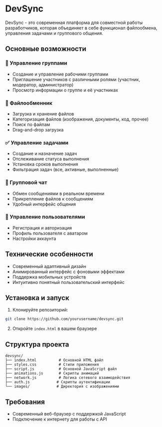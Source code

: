 # DevSync

DevSync - это современная платформа для совместной работы разработчиков, которая объединяет в себе функционал файлообмена, управления задачами и группового общения.

## Основные возможности

### 👥 Управление группами
- Создание и управление рабочими группами
- Приглашение участников с различными ролями (участник, модератор, администратор)
- Просмотр информации о группе и её участниках

### 📁 Файлообменник
- Загрузка и хранение файлов
- Категоризация файлов (изображения, документы, код, прочее)
- Поиск по файлам
- Drag-and-drop загрузка

### ✅ Управление задачами
- Создание и назначение задач
- Отслеживание статуса выполнения
- Установка сроков выполнения
- Фильтрация задач (все, активные, выполненные)

### 💬 Групповой чат
- Обмен сообщениями в реальном времени
- Прикрепление файлов к сообщениям
- Удобный интерфейс общения

### 👤 Управление пользователями
- Регистрация и авторизация
- Профиль пользователя с аватаром
- Настройки аккаунта

## Технические особенности

- Современный адаптивный дизайн
- Анимированный интерфейс с фоновыми эффектами
- Поддержка мобильных устройств
- Интуитивно понятный пользовательский интерфейс

## Установка и запуск

1. Клонируйте репозиторий:
```bash
git clone https://github.com/yourusername/devsync.git
```

2. Откройте `index.html` в вашем браузере

## Структура проекта

```
devsync/
├── index.html          # Основной HTML файл
├── styles.css          # Стили приложения
├── script.js           # Основной JavaScript файл
├── animations.js       # Скрипты анимаций
├── network.js          # Логика сетевого взаимодействия
├── auth.js            # Скрипты аутентификации
└── images/            # Директория с изображениями
```

## Требования

- Современный веб-браузер с поддержкой JavaScript
- Подключение к интернету для работы с API